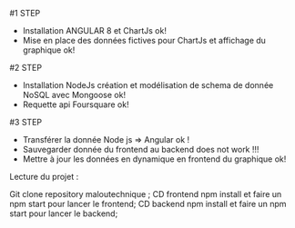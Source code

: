 #1 STEP 

 - Installation ANGULAR 8 et ChartJs  ok!
 - Mise en place des données fictives pour ChartJs et affichage du graphique ok!

 #2 STEP

 - Installation NodeJs création et modélisation de schema de donnée NoSQL avec Mongoose ok!
 - Requette api Foursquare ok!

 #3 STEP

  - Transférer la donnée Node js => Angular ok !
  - Sauvegarder donnée du frontend au backend does not work !!!
  - Mettre à jour les données en dynamique en frontend du graphique ok!
 

Lecture du projet :

Git clone repository maloutechnique ;
CD frontend npm install et faire un npm start pour lancer le frontend;
CD backend npm install et faire un npm start pour lancer le backend;